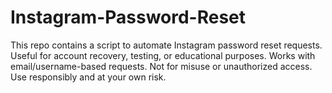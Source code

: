 # Instagram-Password-Reset
This repo contains a script to automate Instagram password reset requests. Useful for account recovery, testing, or educational purposes. Works with email/username-based requests. Not for misuse or unauthorized access. Use responsibly and at your own risk.

